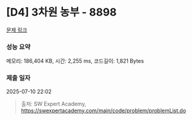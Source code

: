 # [D4] 3차원 농부 - 8898 

[문제 링크](https://swexpertacademy.com/main/code/problem/problemDetail.do?contestProbId=AW45TzHae8UDFAQ7) 

### 성능 요약

메모리: 186,404 KB, 시간: 2,255 ms, 코드길이: 1,821 Bytes

### 제출 일자

2025-07-10 22:02



> 출처: SW Expert Academy, https://swexpertacademy.com/main/code/problem/problemList.do
